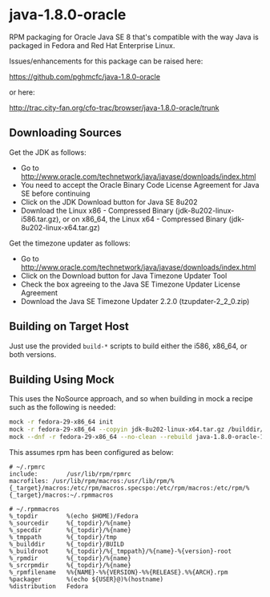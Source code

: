java-1.8.0-oracle
=================

RPM packaging for Oracle Java SE 8 that's compatible with the way Java is
packaged in Fedora and Red Hat Enterprise Linux.

Issues/enhancements for this package can be raised here:

https://github.com/pghmcfc/java-1.8.0-oracle

or here:

http://trac.city-fan.org/cfo-trac/browser/java-1.8.0-oracle/trunk

Downloading Sources
-------------------

Get the JDK as follows:

- Go to http://www.oracle.com/technetwork/java/javase/downloads/index.html
- You need to accept the Oracle Binary Code License Agreement for Java SE before continuing
- Click on the JDK Download button for Java SE 8u202
- Download the Linux x86 - Compressed Binary (jdk-8u202-linux-i586.tar.gz),
  or on x86_64, the Linux x64 - Compressed Binary (jdk-8u202-linux-x64.tar.gz)

Get the timezone updater as follows:

- Go to http://www.oracle.com/technetwork/java/javase/downloads/index.html
- Click on the Download button for Java Timezone Updater Tool
- Check the box agreeing to the Java SE Timezone Updater License Agreement
- Download the Java SE Timezone Updater 2.2.0 (tzupdater-2_2_0.zip)

Building on Target Host
-----------------------

Just use the provided `build-*` scripts to build either the i586, x86_64, or
both versions.

Building Using Mock
-------------------

This uses the NoSource approach, and so when building in mock a
recipe such as the following is needed:

```bash
mock -r fedora-29-x86_64 init
mock -r fedora-29-x86_64 --copyin jdk-8u202-linux-x64.tar.gz /builddir/build/SOURCES
mock --dnf -r fedora-29-x86_64 --no-clean --rebuild java-1.8.0-oracle-1.8.0.202-1.fc29.nosrc.rpm
```

This assumes rpm has been configured as below:

```
# ~/.rpmrc
include:        /usr/lib/rpm/rpmrc
macrofiles: /usr/lib/rpm/macros:/usr/lib/rpm/%{_target}/macros:/etc/rpm/macros.specspo:/etc/rpm/macros:/etc/rpm/%{_target}/macros:~/.rpmmacros
```

```
# ~/.rpmmacros
%_topdir        %(echo $HOME)/Fedora
%_sourcedir     %{_topdir}/%{name}
%_specdir       %{_topdir}/%{name}
%_tmppath       %{_topdir}/tmp
%_builddir      %{_topdir}/BUILD
%_buildroot     %{_topdir}/%{_tmppath}/%{name}-%{version}-root
%_rpmdir        %{_topdir}/%{name}
%_srcrpmdir     %{_topdir}/%{name}
%_rpmfilename   %%{NAME}-%%{VERSION}-%%{RELEASE}.%%{ARCH}.rpm
%packager       %(echo ${USER}@)%(hostname)
%distribution   Fedora
```
